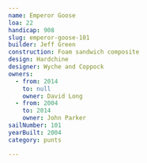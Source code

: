 ```yaml
---
name: Emperor Goose
loa: 22
handicap: 908
slug: emperor-goose-101
builder: Jeff Green
construction: Foam sandwich composite
design: Hardchine
designer: Wyche and Coppock
owners:
  - from: 2014
    to: null
    owner: David Long
  - from: 2004
    to: 2014
    owner: John Parker
sailNumber: 101
yearBuilt: 2004
category: punts

---
```

